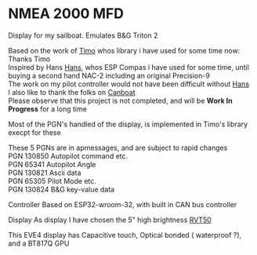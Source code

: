 # NMEA 2000 MFD

 Display for my sailboat. Emulates B&G Triton 2

 Based on the work of [Timo](https://github.com/ttlappalainen#:~:text=Timo%20Lappalainen,ttlappalainen)
 whos library i have used for some time now: Thanks Timo\
 Inspired by Hans [Hans](https://github.com/htool#:~:text=Hans,htool), whos ESP Compas i have used for some time, until buying a second hand NAC-2 including an original Precision-9  
 The work on my pilot controller would not have been difficult without [Hans](https://github.com/htool#:~:text=RaymarineAPtoFakeNavicoAutoPilot)  
 I also like to thank the folks on [Canboat](https://canboat.github.io/canboat/canboat.html#lookup-MANUFACTURER_CODE:~:text=%C3%97-,Top,-PGN%20list)  
 Please observe that this project is not completed, and will be <B>Work In Progress</B> for a long time  

Most of the PGN's handled of the display, is implemented in Timo's library execpt for these  

These 5 PGNs are in apmessages, and are subject to rapid changes  
PGN 130850  Autopilot command etc.  
PGN 65341 Autopilot Angle  
PGN 130821 Ascii data  
PGN 65305 Pilot Mode etc.  
PGN 130824 B&G key-value data  

Controller
Based on ESP32-wroom-32, with built in CAN bus controller

Display
As display I have chosen the 5" high brightness [RVT50](https://riverdi.com/product/eve4-intelligent-display-rvt50hqbnwc00-b-5-inch-projected-capacitive-touch-panel-optical-bonding-uxtouch)  

This EVE4 display has Capacitive touch, Optical bonded ( waterproof ?), and a BT817Q GPU  